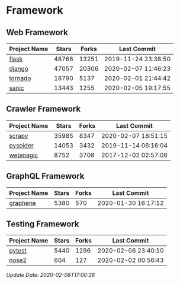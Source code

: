 # Framework

## Web Framework

| Project Name | Stars | Forks | Last Commit |
| ------------ | ----- | ----- | ----------- |
| [flask](https://github.com/pallets/flask) | 48766 | 13251 | 2019-11-24 23:38:50 |
| [django](https://github.com/django/django) | 47057 | 20306 | 2020-02-07 11:46:23 |
| [tornado](https://github.com/tornadoweb/tornado) | 18790 | 5137 | 2020-02-01 21:44:42 |
| [sanic](https://github.com/huge-success/sanic) | 13443 | 1255 | 2020-02-05 19:17:55 |

## Crawler Framework

| Project Name | Stars | Forks | Last Commit |
| ------------ | ----- | ----- | ----------- |
| [scrapy](https://github.com/scrapy/scrapy) | 35985 | 8347 | 2020-02-07 18:51:15 |
| [pyspider](https://github.com/binux/pyspider) | 14053 | 3432 | 2019-11-14 06:16:04 |
| [webmagic](https://github.com/code4craft/webmagic) | 8752 | 3708 | 2017-12-02 02:57:06 |

## GraphQL Framework

| Project Name | Stars | Forks | Last Commit |
| ------------ | ----- | ----- | ----------- |
| [graphene](https://github.com/graphql-python/graphene) | 5380 | 570 | 2020-01-30 16:17:12 |

## Testing Framework

| Project Name | Stars | Forks | Last Commit |
| ------------ | ----- | ----- | ----------- |
| [pytest](https://github.com/pytest-dev/pytest) | 5440 | 1296 | 2020-02-06 23:40:10 |
| [nose2](https://github.com/nose-devs/nose2) | 604 | 127 | 2020-02-02 00:56:43 |

*Update Date: 2020-02-08T17:00:28*